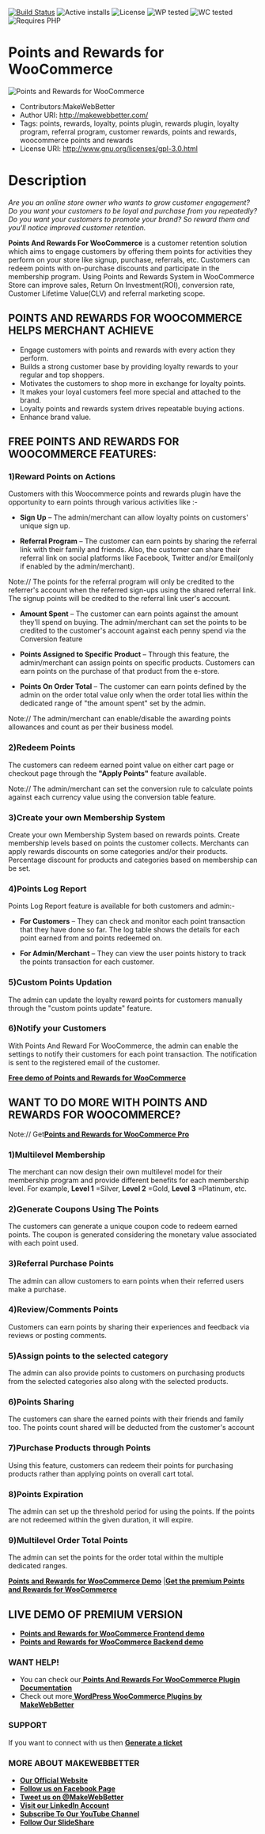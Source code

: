[![Build Status](https://img.shields.io/travis/twbs/bootstrap/v4-dev.svg)](https://travis-ci.org/twbs/bootstrap) ![Active installs](https://img.shields.io/badge/Active-300%2B-brightgreen) ![License](https://img.shields.io/badge/License-GPLv3%20or%20later-yellowgreen) ![WP tested](https://img.shields.io/badge/WP%20tested-5.2.2-brightgreen) ![WC tested](https://img.shields.io/badge/WC%20tested-3.6.5-brightgreen) ![Requires PHP](https://img.shields.io/badge/Requires%20PHP-5.6-blue)
# Points and Rewards for WooCommerce
![Points and Rewards for WooCommerce](https://ps.w.org/points-and-rewards-for-woocommerce/assets/banner-772x250.jpg)
* Contributors:MakeWebBetter
* Author URI: http://makewebbetter.com/
* Tags: points, rewards, loyalty, points plugin, rewards plugin, loyalty program, referral program, customer rewards, points and rewards, woocommerce points and rewards
* License URI: http://www.gnu.org/licenses/gpl-3.0.html



# Description

_Are you an online store owner who wants to grow customer engagement? Do you want your customers to be loyal and purchase from you repeatedly? Do you want your customers to promote your brand? So reward them and you&#39;ll notice improved customer retention._

**Points And Rewards For WooCommerce** is a customer retention solution which aims to engage customers by offering them points for activities they perform on your store like signup, purchase, referrals, etc. Customers can redeem points with on-purchase discounts and participate in the membership program. Using Points and Rewards System in WooCommerce Store can improve sales, Return On Investment(ROI), conversion rate, Customer Lifetime Value(CLV) and referral marketing scope.

## POINTS AND REWARDS FOR WOOCOMMERCE HELPS MERCHANT ACHIEVE

- Engage customers with points and rewards with every action they perform.
- Builds a strong customer base by providing loyalty rewards to your regular and top shoppers.
- Motivates the customers to shop more in exchange for loyalty points.
- It makes your loyal customers feel more special and attached to the brand.
- Loyalty points and rewards system drives repeatable buying actions.
- Enhance brand value.

## FREE POINTS AND REWARDS FOR WOOCOMMERCE FEATURES:

### 1)Reward Points on Actions

Customers with this Woocommerce points and rewards plugin have the opportunity to earn points through various activities like :-

- **Sign Up** – The admin/merchant can allow loyalty points on customers&#39; unique sign up.

- **Referral Program** – The customer can earn points by sharing the referral link with their family and friends. Also, the customer can share their referral link on social platforms like Facebook, Twitter and/or Email(only if enabled by the admin/merchant).


 Note:// The points for the referral program will only be credited to the referrer&#39;s account when the referred sign-ups using the shared referral link. The signup points will be credited to the referral link user&#39;s account.


- **Amount Spent** – The customer can earn points against the amount they&#39;ll spend on buying. The admin/merchant can set the points to be credited to the customer&#39;s account against each penny spend via the Conversion feature

- **Points Assigned to Specific Product** – Through this feature, the admin/merchant can assign points on specific products. Customers can earn points on the purchase of that product from the e-store.

- **Points On Order Total** – The customer can earn points defined by the admin on the order total value only when the order total lies within the dedicated range of &quot;the amount spent&quot; set by the admin.


 Note:// The admin/merchant can enable/disable the awarding points allowances and count as per their business model.


### 2)Redeem Points

The customers can redeem earned point value on either cart page or checkout page through the **&quot;Apply Points&quot;** feature available.

Note:// The admin/merchant can set the conversion rule to calculate points against each currency value using the conversion table feature.

### 3)Create your own Membership System

Create your own Membership System based on rewards points. Create membership levels based on points the customer collects. Merchants can apply rewards discounts on some categories and/or their products. Percentage discount for products and categories based on membership can be set.

### 4)Points Log Report

Points Log Report feature is available for both customers and admin:-

- **For Customers** – They can check and monitor each point transaction that they have done so far. The log table shows the details for each point earned from and points redeemed on.

- **For Admin/Merchant** – They can view the user points history to track the points transaction for each customer.

### 5)Custom Points Updation

The admin can update the loyalty reward points for customers manually through the &quot;custom points update&quot; feature.

### 6)Notify your Customers

With Points And Reward For WooCommerce, the admin can enable the settings to notify their customers for each point transaction. The notification is sent to the registered email of the customer.

[**Free demo of Points and Rewards for WooCommerce**](https://demo.makewebbetter.com/points-and-rewards-for-woocommerce-lite/my-account/?utm_source=MWB-PAR-org&amp;utm_medium=MWB-org-page&amp;utm_campaign=MWB-PAR-org)

## WANT TO DO MORE WITH POINTS AND REWARDS FOR WOOCOMMERCE?

Note:// Get[**Points and Rewards for WooCommerce Pro**](https://makewebbetter.com/product/WooCommerce-points-and-rewards/?utm_source=MWB-PAR-org&amp;utm_medium=MWB-org-page&amp;utm_campaign=MWB-PAR-org)

### 1)Multilevel Membership

The merchant can now design their own multilevel model for their membership program and provide different benefits for each membership level. For example, **Level 1** =Silver, **Level 2** =Gold, **Level 3** =Platinum, etc.

### 2)Generate Coupons Using The Points

The customers can generate a unique coupon code to redeem earned points. The coupon is generated considering the monetary value associated with each point used.

### 3)Referral Purchase Points

The admin can allow customers to earn points when their referred users make a purchase.

### 4)Review/Comments Points

Customers can earn points by sharing their experiences and feedback via reviews or posting comments.

### 5)Assign points to the selected category

The admin can also provide points to customers on purchasing products from the selected categories also along with the selected products.

### 6)Points Sharing

The customers can share the earned points with their friends and family too. The points count shared will be deducted from the customer&#39;s account

### 7)Purchase Products through Points

Using this feature, customers can redeem their points for purchasing products rather than applying points on overall cart total.

### 8)Points Expiration

The admin can set up the threshold period for using the points. If the points are not redeemed within the given duration, it will expire.

### 9)Multilevel Order Total Points

The admin can set the points for the order total within the multiple dedicated ranges.

[**Points and Rewards for WooCommerce Demo**](https://demo.makewebbetter.com/points-and-rewards-for-woocommerce/my-account/?utm_source=MWB-PAR-git&amp;utm_medium=MWB-git-page&amp;utm_campaign=MWB-PAR-git) |[**Get the premium Points and Rewards for WooCommerce**](https://makewebbetter.com/product/WooCommerce-points-and-rewards/?utm_source=MWB-PAR-git&amp;utm_medium=MWB-git-page&amp;utm_campaign=MWB-PAR-git)

## LIVE DEMO OF PREMIUM VERSION

- [ **Points and Rewards for WooCommerce Frontend demo**
](https://demo.makewebbetter.com/points-and-rewards-for-woocommerce/my-account/?utm_source=MWB-PAR-git&amp;utm_medium=MWB-git-page&amp;utm_campaign=MWB-PAR-git)
- [ **Points and Rewards for WooCommerce Backend demo**
](https://demo.makewebbetter.com/points-and-rewards-for-woocommerce/get-personal-demo/?utm_source=MWB-PAR-git&amp;utm_medium=MWB-git-page&amp;utm_campaign=MWB-PAR-git)


### WANT HELP!

- You can check our[ **Points And Rewards For WooCommerce Plugin Documentation**
](https://docs.makewebbetter.com/points-rewards-for-WooCommerce/?utm_source=MWB-PAR-git&amp;utm_medium=MWB-git-page&amp;utm_campaign=MWB-PAR-org)
- Check out more[ **WordPress WooCommerce Plugins by MakeWebBetter**
](https://makewebbetter.com/wordpress-plugins/?utm_source=MWB-PAR-git&amp;utm_medium=MWB-git-page&amp;utm_campaign=MWB-PAR-git)


### **SUPPORT**

If you want to connect with us then [**Generate a ticket**](https://makewebbetter.freshdesk.com/support/tickets/new)

### **MORE ABOUT MAKEWEBBETTER**

- [**Our Official Website**](https://makewebbetter.com/?utm_source=MWB-PAR-git&amp;utm_medium=MWB-git-page&amp;utm_campaign=MWB-PAR-git)
- [**Follow us on Facebook Page**](https://www.facebook.com/makewebbetter)
- [**Tweet us on @MakeWebBetter**](https://twitter.com/makewebbetter)
- [**Visit our LinkedIn Account**](https://www.linkedin.com/company/makewebbetter)
- [**Subscribe To Our YouTube Channel**](https://www.youtube.com/channel/UC7nYNf0JETOwW3GOD_EW2Ag)
- [**Follow Our SlideShare**](https://www.slideshare.net/MakeWebBetter)
